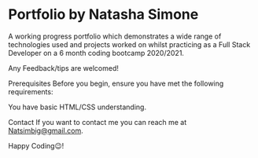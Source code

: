 # Portfolio by Natasha Simone
A working progress portfolio which demonstrates a wide range of technologies used and projects worked on whilst practicing as a Full Stack Developer on a 6 month coding bootcamp 2020/2021.

Any Feedback/tips are welcomed!

Prerequisites
Before you begin, ensure you have met the following requirements:

You have basic HTML/CSS understanding.

Contact
If you want to contact me you can reach me at Natsimbig@gmail.com.

Happy Coding😉!
